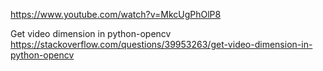 https://www.youtube.com/watch?v=MkcUgPhOlP8


 
Get video dimension in python-opencv
https://stackoverflow.com/questions/39953263/get-video-dimension-in-python-opencv
